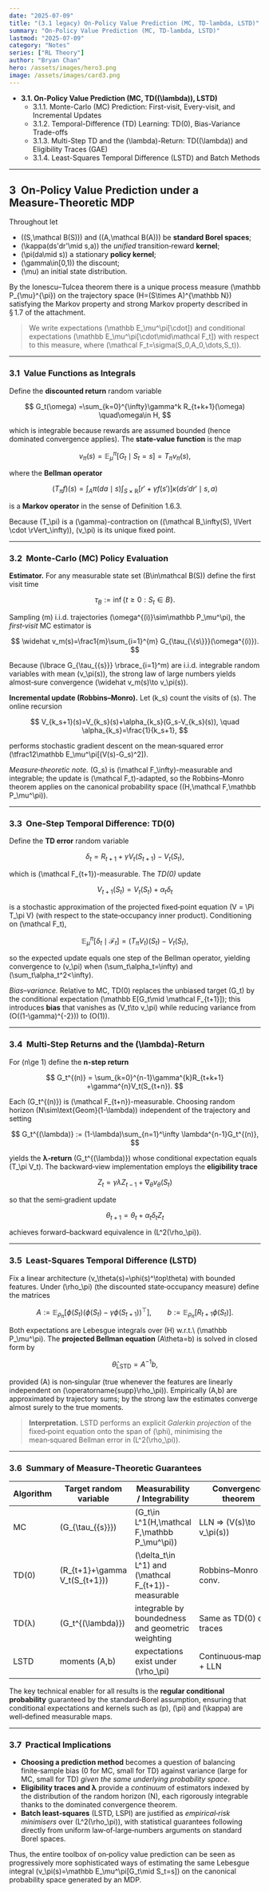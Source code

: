 ```yaml
---
date: "2025-07-09"
title: "(3.1 legacy) On-Policy Value Prediction (MC, TD-lambda, LSTD)"
summary: "On-Policy Value Prediction (MC, TD-lambda, LSTD)"
lastmod: "2025-07-09"
category: "Notes"
series: ["RL Theory"]
author: "Bryan Chan"
hero: /assets/images/hero3.png
image: /assets/images/card3.png
---
```


* **3.1. On-Policy Value Prediction (MC, TD(\(\lambda\)), LSTD)**
    * 3.1.1. Monte-Carlo (MC) Prediction: First-visit, Every-visit, and Incremental Updates
    * 3.1.2. Temporal-Difference (TD) Learning: TD(0), Bias-Variance Trade-offs
    * 3.1.3. Multi-Step TD and the \(\lambda\)-Return: TD(\(\lambda\)) and Eligibility Traces (GAE)
    * 3.1.4. Least-Squares Temporal Difference (LSTD) and Batch Methods





---

## 3  On‑Policy Value Prediction under a Measure‑Theoretic MDP

Throughout let

* \((S,\mathcal B(S))\) and \((A,\mathcal B(A))\) be **standard Borel spaces**;
* \(\kappa(ds'dr'\mid s,a)\) the *unified* transition‑reward **kernel**;
* \(\pi(da\mid s)\) a stationary **policy kernel**;
* \(\gamma\in[0,1)\) the discount;
* \(\mu\) an initial state distribution.

By the Ionescu–Tulcea theorem there is a unique process measure
\(\mathbb P_{\mu}^{\pi}\) on the trajectory space \(H=(S\times A)^{\mathbb N}\) satisfying the Markov property and strong Markov property described in § 1.7 of the attachment.&#x20;

> We write expectations \(\mathbb E_\mu^\pi[\cdot]\) and conditional expectations \(\mathbb E_\mu^\pi[\cdot\mid\mathcal F_t]\) with respect to this measure, where \(\mathcal F_t=\sigma(S_0,A_0,\dots,S_t)\).

---

### 3.1  Value Functions as Integrals

Define the **discounted return** random variable

$$
G_t(\omega) =\sum_{k=0}^{\infty}\gamma^k R_{t+k+1}(\omega) \quad\omega\in H,
$$

which is integrable because rewards are assumed bounded (hence dominated convergence applies). The **state‑value function** is the map

$$
v_\pi(s)=\mathbb E_\mu^\pi\bigl[G_t\mid S_t=s\bigr]
           =T_\pi v_\pi(s),
$$

where the **Bellman operator**

$$
(T_\pi f)(s)=
\int_A\pi(da\mid s)
\int_{S\times\mathbb R}\bigl[r'+\gamma f(s')\bigr]
\kappa(ds'dr'\mid s,a)
$$

is a **Markov operator** in the sense of Definition 1.6.3.

Because \(T_\pi\) is a \(\gamma\)-contraction on \((\mathcal B_\infty(S), \lVert \cdot \rVert_\infty)\), \(v_\pi\) is its unique fixed point.

---

### 3.2  Monte‑Carlo (MC) Policy Evaluation

**Estimator.**  For any measurable state set \(B\in\mathcal B(S)\) define the first visit time

$$
\tau_B :=\inf \lbrace t\ge 0 : S_t\in B \rbrace.
$$

Sampling \(m\) i.i.d. trajectories \(\omega^{(i)}\sim\mathbb P_\mu^\pi\), the *first‑visit* MC estimator is

$$
\widehat v_m(s)=\frac1{m}\sum_{i=1}^{m} G_{\tau_{\{s\}}}(\omega^{(i)}).
$$

Because \(\lbrace G_{\tau_{\{s\}}} \rbrace_{i=1}^m\) are i.i.d. integrable random variables with mean \(v_\pi(s)\), the strong law of large numbers yields almost‑sure convergence \(\widehat v_m(s)\to v_\pi(s)\).

**Incremental update (Robbins–Monro).**  Let \(k_s\) count the visits of \(s\).  The online recursion

$$
V_{k_s+1}(s)=V_{k_s}(s)+\alpha_{k_s}(G_s-V_{k_s}(s)),
\quad
\alpha_{k_s}=\frac{1}{k_s+1},
$$

performs stochastic gradient descent on the mean‑squared error
\(\tfrac12\mathbb E_\mu^\pi[(V(s)-G_s)^2]\).

*Measure‑theoretic note.*  \(G_s\) is \(\mathcal F_\infty\)-measurable and integrable; the update is \(\mathcal F_t\)-adapted, so the Robbins–Monro theorem applies on the canonical probability space \((H,\mathcal F,\mathbb P_\mu^\pi)\).

---

### 3.3  One‑Step Temporal Difference: TD(0)

Define the **TD error** random variable

$$
\delta_t = R_{t+1}+\gamma V_t(S_{t+1})-V_t(S_t),
$$

which is \(\mathcal F_{t+1}\)-measurable.  The *TD(0)* update

$$
V_{t+1}(S_t)=V_t(S_t)+\alpha_t\delta_t
$$

is a stochastic approximation of the projected fixed‑point equation
\(V = \Pi T_\pi V\) (with respect to the state‑occupancy inner product).
Conditioning on \(\mathcal F_t\),

$$
\mathbb E_\mu^\pi[\delta_t\mid\mathcal F_t]
= (T_\pi V_t)(S_t) - V_t(S_t),
$$

so the expected update equals one step of the Bellman operator, yielding convergence to \(v_\pi\) when \(\sum_t\alpha_t=\infty\) and \(\sum_t\alpha_t^2<\infty\).

*Bias–variance.*  Relative to MC, TD(0) replaces the unbiased target \(G_t\) by the conditional expectation \(\mathbb E[G_t\mid \mathcal F_{t+1}]\); this introduces **bias** that vanishes as \(V_t\to v_\pi\) while reducing variance from \(O((1-\gamma)^{-2})\) to \(O(1)\).

---

### 3.4  Multi‑Step Returns and the \(\lambda\)‑Return

For \(n\ge 1\) define the **n‑step return**

$$
G_t^{(n)} = \sum_{k=0}^{n-1}\gamma^{k}R_{t+k+1}
           +\gamma^{n}V_t(S_{t+n}).
$$

Each \(G_t^{(n)}\) is \(\mathcal F_{t+n}\)-measurable.  Choosing random horizon \(N\sim\text{Geom}(1-\lambda)\) independent of the trajectory and setting

$$
G_t^{(\lambda)} := (1-\lambda)\sum_{n=1}^\infty \lambda^{n-1}G_t^{(n)},
$$

yields the **λ‑return** \(G_t^{(\lambda)}\) whose conditional expectation equals \(T_\pi V_t\).  The backward‑view implementation employs the **eligibility trace**

$$
Z_{t} = \gamma\lambda Z_{t-1} + \nabla_\theta v_\theta(S_t)
$$

so that the semi‑gradient update

$$
\theta_{t+1}= \theta_t + \alpha_t \delta_t Z_t
$$

achieves forward–backward equivalence in \(L^2(\rho_\pi)\).

---

### 3.5  Least‑Squares Temporal Difference (LSTD)

Fix a linear architecture \(v_\theta(s)=\phi(s)^\top\theta\) with bounded features.  Under \(\rho_\pi\) (the discounted state‑occupancy measure) define the matrices

$$
A := \mathbb E_{\rho_\pi}\bigl[\phi(S_t)\bigl(\phi(S_t)-\gamma\phi(S_{t+1})\bigr)^\top\bigr],
\qquad
b := \mathbb E_{\rho_\pi}\bigl[R_{t+1}\phi(S_t)\bigr].
$$

Both expectations are Lebesgue integrals over \(H\) w\.r.t.\ \(\mathbb P_\mu^\pi\).  The **projected Bellman equation** \(A\theta=b\) is solved in closed form by

$$
\hat\theta_{\text{LSTD}} = A^{-1}b,
$$

provided \(A\) is non‑singular (true whenever the features are linearly independent on \(\operatorname{supp}\rho_\pi\)).  Empirically \(A,b\) are approximated by trajectory sums; by the strong law the estimates converge almost surely to the true moments.

> **Interpretation.** LSTD performs an explicit *Galerkin projection* of the fixed‑point equation onto the span of \(\phi\), minimising the mean‑squared Bellman error in \(L^2(\rho_\pi)\).

---

### 3.6  Summary of Measure‑Theoretic Guarantees

| Algorithm | Target random variable        | Measurability / Integrability                       | Convergence theorem      |
| --------- | ----------------------------- | --------------------------------------------------- | ------------------------ |
| MC        | \(G_{\tau_{\{s\}}}\)            | \(G_t\in L^1(H,\mathcal F,\mathbb P_\mu^\pi)\)        | LLN ⇒ \(V(s)\to v_\pi(s)\) |
| TD(0)     | \(R_{t+1}+\gamma V_t(S_{t+1})\) | \(\delta_t\in L^1\) and \(\mathcal F_{t+1}\)-measurable | Robbins–Monro a.s. conv. |
| TD(λ)     | \(G_t^{(\lambda)}\)             | integrable by boundedness and geometric weighting   | Same as TD(0) on traces  |
| LSTD      | moments \(A,b\)                 | expectations exist under \(\rho_\pi\)                 | Continuous‑mapping + LLN |

The key technical enabler for all results is the **regular conditional probability** guaranteed by the standard‑Borel assumption, ensuring that conditional expectations and kernels such as \(p\), \(\pi\) and \(\kappa\) are well‑defined measurable maps.&#x20;

---

### 3.7  Practical Implications

* **Choosing a prediction method** becomes a question of balancing finite‑sample bias (0 for MC, small for TD) against variance (large for MC, small for TD) *given the same underlying probability space*.
* **Eligibility traces and λ** provide a *continuum* of estimators indexed by the distribution of the random horizon \(N\), each rigorously integrable thanks to the dominated convergence theorem.
* **Batch least‑squares** (LSTD, LSPI) are justified as *empirical‑risk minimisers* over \(L^2(\rho_\pi)\), with statistical guarantees following directly from uniform law‑of‑large‑numbers arguments on standard Borel spaces.

Thus, the entire toolbox of on‑policy value prediction can be seen as progressively more sophisticated ways of estimating the same Lebesgue integral \(v_\pi(s)=\mathbb E_\mu^\pi[G_t\mid S_t=s]\) on the canonical probability space generated by an MDP.
